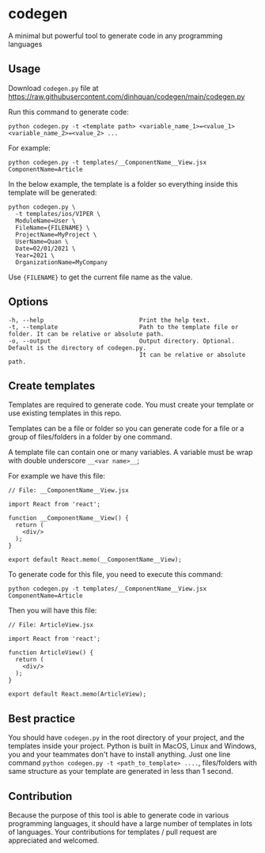# codegen
A minimal but powerful tool to generate code in any programming languages

## Usage
Download `codegen.py` file at https://raw.githubusercontent.com/dinhquan/codegen/main/codegen.py

Run this command to generate code:
```
python codegen.py -t <template path> <variable_name_1>=<value_1> <variable_name_2>=<value_2> ...
```
For example:
```
python codegen.py -t templates/__ComponentName__View.jsx ComponentName=Article
```

In the below example, the template is a folder so everything inside this template will be generated:
```
python codegen.py \
  -t templates/ios/VIPER \
  ModuleName=User \
  FileName={FILENAME} \
  ProjectName=MyProject \
  UserName=Quan \
  Date=02/01/2021 \
  Year=2021 \
  OrganizationName=MyCompany
```

Use `{FILENAME}` to get the current file name as the value.

## Options
    -h, --help                           Print the help text.
    -t, --template                       Path to the template file or folder. It can be relative or absolute path.
    -o, --output                         Output directory. Optional. Default is the directory of codegen.py. 
                                         It can be relative or absolute path.

## Create templates
Templates are required to generate code. You must create your template or use existing templates in this repo.

Templates can be a file or folder so you can generate code for a file or a group of files/folders in a folder by one command.

A template file can contain one or many variables. A variable must be wrap with double underscore `__<var name>__`;

For example we have this file:
```
// File: __ComponentName__View.jsx

import React from 'react';

function __ComponentName__View() {
  return (
    <div/>
  );
}

export default React.memo(__ComponentName__View);
```

To generate code for this file, you need to execute this command:
```
python codegen.py -t templates/__ComponentName__View.jsx ComponentName=Article
```
Then you will have this file:
```
// File: ArticleView.jsx

import React from 'react';

function ArticleView() {
  return (
    <div/>
  );
}

export default React.memo(ArticleView);
```
## Best practice
You should have `codegen.py` in the root directory of your project, and the templates inside your project.
Python is built in MacOS, Linux and Windows, you and your teammates don't have to install anything.
Just one line command `python codegen.py -t <path_to_template> ....`, files/folders with same structure as your template are generated in less than 1 second.

## Contribution
Because the purpose of this tool is able to generate code in various programming languages, it should have a large number of templates in lots of languages.
Your contributions for templates / pull request are appreciated and welcomed.

